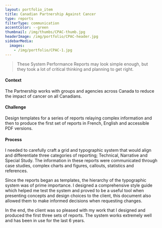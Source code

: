 ```yaml
---
layout: portfolio_item
title: Canadian Partnership Against Cancer
type: reports
filterType: communication
accentColor: --green
thumbnail: /img/thumbs/CPAC-thumb.jpg
headerImage: /img/portfolio/CPAC-header.jpg
sidebarMedia:
  images:
    - /img/portfolio/CPAC-1.jpg
---
```


> These System Performance Reports may look simple enough, but they took a lot of critical thinking and planning to get right.

#### Context

The Partnership works with groups and agencies across Canada to reduce the impact of cancer on all Canadians.

#### Challenge

Design templates for a series of reports relaying complex information and then to produce the first set of reports in French, English and accessible PDF versions.

#### Process

I needed to carefully craft a grid and typographic system that would align and differentiate three categories of reporting; Technical, Narrative and Special Study. The information in these reports were communicated through case studies, complex charts and figures, callouts, statistics and references.

Since the reports began as templates, the hierarchy of the typographic system was of prime importance. I designed a comprehensive style guide which helped me test the system and proved to be a useful tool when presenting concepts and design choices to the client, this document also allowed them to make informed decisions when requesting changes.

In the end, the client was so pleased with my work that I designed and produced the first three sets of reports. The system works extremely well and has been in use for the last 6 years.
